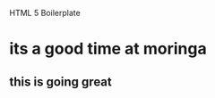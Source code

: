    HTML 5 Boilerplate 

its a good time at moringa
==========================

this is going great
-------------------